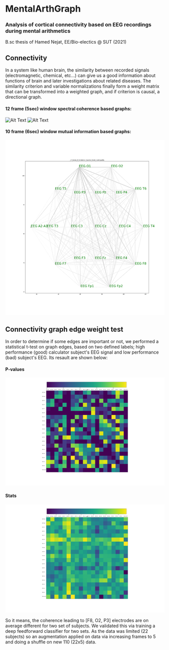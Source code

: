 # MentalArthGraph

### Analysis of cortical connectivity based on EEG recordings during mental arithmetics

B.sc thesis of Hamed Nejat, EE/Bio-electics @ SUT (2021)

## Connectivity

In a system like human brain, the similarity between recorded signals (electromagnetic, chemical, etc...) can give us a good information about functions of brain and later investigations about related diseases. The similarity criterion and variable normalizations finally form a weight matrix that can be transformed into a weighted graph, and if criterion is causal, a directional graph. 

#### 12 frame (5sec) window spectral coherence based graphs:
![Alt Text](https://github.com/HNXJ/MentalArthGraph/blob/main/Animate/sg12_60_120.gif)
![Alt Text](https://github.com/HNXJ/MentalArthGraph/blob/main/Animate/sb12_60_120.gif)

#### 10 frame (6sec) window mutual information based graphs:
![Alt Text](https://github.com/HNXJ/MentalArthGraph/blob/main/Animate/sg10_32_38.gif)

## Connectivity graph edge weight test

In order to determine if some edges are important or not, we performed a statistical t-test on graph edges, based on two defined labels; high performance (good) calculator subject's EEG signal and low performance (bad) subject's EEG. Its resault are shown below:


#### P-values
![Alt Text](https://github.com/HNXJ/MentalArthGraph/blob/main/Animate/ztpval_fs_0_ff_1.png)

#### Stats
![Alt Text](https://github.com/HNXJ/MentalArthGraph/blob/main/Animate/ztstat_fs_0_ff_1.png)

So it means, the coherence leading to [F8, O2, P3] electrodes are on average different for two set of subjects. We validated this via training a deep feedforward classifier for two sets. As the data was limited (22 subjects) so an augmentation applied on data via increasing frames to 5 and doing a shuffle on new 110 (22x5) data.
